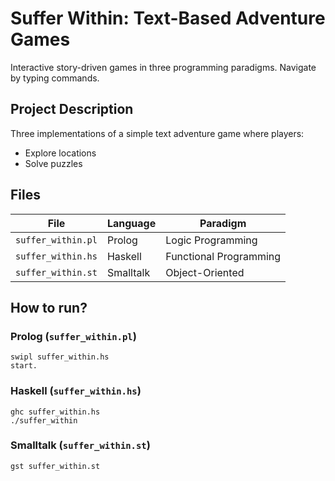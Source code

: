 # Suffer Within: Text-Based Adventure Games

Interactive story-driven games in three programming paradigms. Navigate by typing commands.

## Project Description
Three implementations of a simple text adventure game where players:
- Explore locations
- Solve puzzles

## Files
| File                | Language   | Paradigm               | 
|---------------------|------------|------------------------|
| `suffer_within.pl`  | Prolog     | Logic Programming      |
| `suffer_within.hs`  | Haskell    | Functional Programming | 
| `suffer_within.st`  | Smalltalk  | Object-Oriented        |

## How to run?

### Prolog (`suffer_within.pl`)

```
swipl suffer_within.hs
start.
```

### Haskell (`suffer_within.hs`)

```
ghc suffer_within.hs
./suffer_within
```

### Smalltalk (`suffer_within.st`)

```
gst suffer_within.st
```
